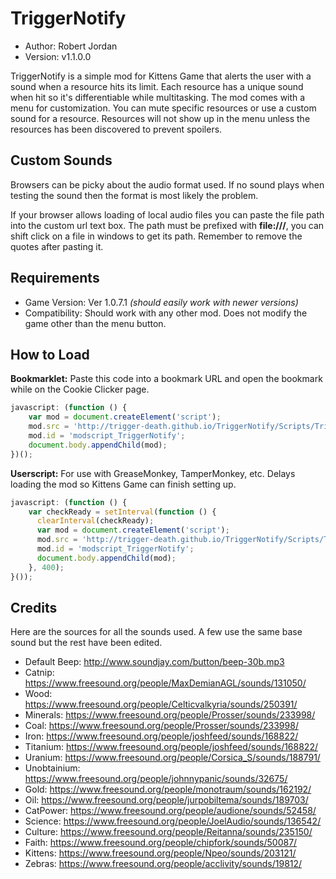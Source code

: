 # TriggerNotify

* Author:         Robert Jordan
* Version:        v1.1.0.0

TriggerNotify is a simple mod for Kittens Game that alerts the user with a sound when a resource hits its limit. Each resource has a unique sound when hit so it's differentiable while multitasking. The mod comes with a menu for customization. You can mute specific resources or use a custom sound for a resource. Resources will not show up in the menu unless the resources has been discovered to prevent spoilers.

## Custom Sounds

Browsers can be picky about the audio format used. If no sound plays when testing the sound then the format is most  likely the problem.

If your browser allows loading of local audio files you can paste the file path into the custom url text box. The path must be prefixed with **file:///**, you can shift click on a file in windows to get its path. Remember to remove the quotes after pasting it.

## Requirements

* Game Version:   Ver 1.0.7.1 *(should easily work with newer versions)*
* Compatibility:  Should work with any other mod. Does not modify the game other than the menu button.

## How to Load

**Bookmarklet:** Paste this code into a bookmark URL and open the bookmark while on the Cookie Clicker page.

```javascript
javascript: (function () {
	var mod = document.createElement('script');
	mod.src = 'http://trigger-death.github.io/TriggerNotify/Scripts/TriggerNotify.js';
	mod.id = 'modscript_TriggerNotify';
	document.body.appendChild(mod);
})();
```

**Userscript:** For use with GreaseMonkey, TamperMonkey, etc. Delays loading the mod so Kittens Game can finish setting up.

```javascript
javascript: (function () {
    var checkReady = setInterval(function () {
      clearInterval(checkReady);
      var mod = document.createElement('script');
      mod.src = 'http://trigger-death.github.io/TriggerNotify/Scripts/TriggerNotify.js';
      mod.id = 'modscript_TriggerNotify';
      document.body.appendChild(mod);
    }, 400);
}());
```

## Credits

Here are the sources for all the sounds used. A few use the same base sound but the rest have been edited.

* Default Beep: http://www.soundjay.com/button/beep-30b.mp3
* Catnip: https://www.freesound.org/people/MaxDemianAGL/sounds/131050/
* Wood: https://www.freesound.org/people/Celticvalkyria/sounds/250391/
* Minerals: https://www.freesound.org/people/Prosser/sounds/233998/
* Coal: https://www.freesound.org/people/Prosser/sounds/233998/
* Iron: https://www.freesound.org/people/joshfeed/sounds/168822/
* Titanium: https://www.freesound.org/people/joshfeed/sounds/168822/
* Uranium: https://www.freesound.org/people/Corsica_S/sounds/188791/
* Unobtainium: https://www.freesound.org/people/johnnypanic/sounds/32675/
* Gold: https://www.freesound.org/people/monotraum/sounds/162192/
* Oil: https://www.freesound.org/people/jurpobiltema/sounds/189703/
* CatPower: https://www.freesound.org/people/audione/sounds/52458/
* Science: https://www.freesound.org/people/JoelAudio/sounds/136542/
* Culture: https://www.freesound.org/people/Reitanna/sounds/235150/
* Faith: https://www.freesound.org/people/chipfork/sounds/50087/
* Kittens: https://www.freesound.org/people/Npeo/sounds/203121/
* Zebras: https://www.freesound.org/people/acclivity/sounds/19812/
